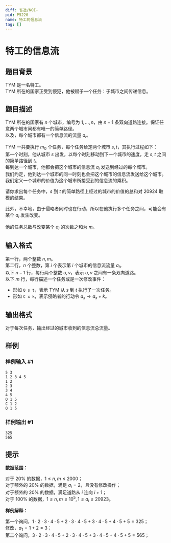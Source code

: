 ```yaml
---
diff: 省选/NOI-
pid: P5220
name: 特工的信息流
tag: []
---
```

# 特工的信息流
## 题目背景

$\text{TYM}$ 是一名特工。  
$\text{TYM}$ 所在的国家正受到侵犯，他被赋予一个任务：于城市之间传递信息。
## 题目描述

$\text{TYM}$ 所在的国家有 $n$ 个城市，编号为 $1,\dots,n$，由 $n - 1$ 条双向道路连接。保证任意两个城市间都有唯一的简单路径。  
以及，每个城市都有一个信息流的流量 $a_i$。

$\text{TYM}$ 一共要执行 $m_0$ 个任务，每个任务给定两个城市 $s,t$，其执行过程如下：  
第一个时刻，他从城市 $s$ 出发，以每个时刻移动到下一个城市的速度，走 $s,t$ 之间的简单路径到 $t$。  
每到达一个城市，他都会把这个城市的信息流 $a_i$ 发送到经过的每个城市。  
我们约定，他到达一个城市的同一时刻也会把这个城市的信息流发送给这个城市。我们定义一个城市的价值为这个城市所接受到的信息流的乘积。

请你求出每个任务中，$s$ 到 $t$ 的简单路径上经过的城市的价值的总和对 $20924$ 取模的结果。

此外，不幸地，由于侵略者同时也在行动，所以在他执行多个任务之间，可能会有某个 $a_i$ 发生改变。

他的任务总数与改变某个 $a_i$ 的次数之和为 $m$。
## 输入格式

第一行，两个整数 $n,m$。  
第二行，$n$ 个整数，第 $i$ 个表示第 $i$ 个城市的信息流流量 $a_i$。  
以下 $n - 1$ 行，每行两个整数 $u,v$，表示 $u,v$ 之间有一条双向道路。  
以下 $m$ 行，每行描述一个任务或是一次修改事件：
  - 形如 `Q s t`，表示 $\text{TYM}$ 从 $s$ 到 $t$ 执行了一次任务。
  - 形如 `C x k`，表示侵略者的行动令 $a_x \rightarrow a_x + k$。
## 输出格式

对于每次任务，输出经过的城市收到的信息流总流量。
## 样例

### 样例输入 #1
```
5 3
1 2 3 4 5
1 2
2 3
3 4
4 5
Q 1 5
C 1 2
Q 1 5
```
### 样例输出 #1
```
325
565
```
## 提示

**数据范围：**

对于 $20\%$ 的数据，$1 \leq n,m \leq 2000$；  
对于额外的 $20\%$ 的数据，满足 $a_i=2$，且没有修改操作；  
对于额外的 $20\%$ 的数据，满足道路从 $i$ 连向 $i+1$；  
对于 $100\%$ 的数据，$1 \leq n,m \leq 10^5,1 \leq a_i \leq 20923$。

**样例解释：**

第一个询问，$1 \cdot 2 \cdot 3 \cdot 4 \cdot 5 + 2 \cdot 3 \cdot 4 \cdot 5 + 3 \cdot 4 \cdot 5 + 4 \cdot 5 + 5 = 325$；  
修改，$a_1 = 1 + 2 = 3$；  
第二个询问，$3 \cdot 2 \cdot 3 \cdot 4 \cdot 5 + 2 \cdot 3 \cdot 4 \cdot 5 + 3 \cdot 4 \cdot 5 + 4 \cdot 5 + 5 = 565$；
